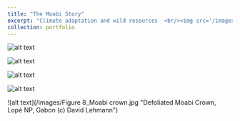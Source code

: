 ```yaml
---
title: "The Moabi Story"
excerpt: "Climate adaptation and wild resources  <br/><img src='/images/Moabi.png'>"
collection: portfolio
---
```


![alt text](/images/gabon1.jpg "Defoliated Moabi Crown, Lopé NP, Gabon (c) David Lehmann")

![alt text](/images/gabon2.jpg "Defoliated Moabi Crown, Lopé NP, Gabon (c) David Lehmann")

![alt text](/images/gabon5.jpg "Defoliated Moabi Crown, Lopé NP, Gabon (c) David Lehmann")

![alt text](/images/gabon7.jpg "Defoliated Moabi Crown, Lopé NP, Gabon (c) David Lehmann")

![alt text](/images/Figure 8_Moabi crown.jpg "Defoliated Moabi Crown, Lopé NP, Gabon (c) David Lehmann")




